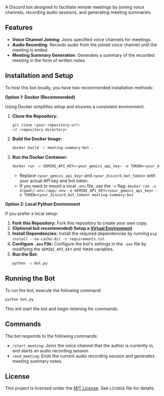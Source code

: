 A Discord bot designed to facilitate remote meetings by joining voice channels, recording audio 
sessions, and generating meeting summaries.

## Features

* **Voice Channel Joining**: Joins specified voice channels for meetings.
* **Audio Recording**: Records audio from the joined voice channel until the meeting is ended.
* **Meeting Summary Generation**: Generates a summary of the recorded meeting in the form of written notes.

## Installation and Setup

To host this bot locally, you have two recommended installation methods:

**Option 1: Docker (Recommended)**

Using Docker simplifies setup and ensures a consistent environment.

1.  **Clone the Repository:**
    ```bash
    git clone <your-repository-url>
    cd <repository-directory>
    ```
2.  **Build the Docker Image:**
    ```bash
    docker build -t meeting-summary-bot .
    ```
3.  **Run the Docker Container:**
    ```bash
    docker run -e GEMINI_API_KEY=<your_gemini_api_key> -e TOKEN=<your_discord_bot_token> meeting-summary-bot
    ```
    * Replace `<your_gemini_api_key>` and `<your_discord_bot_token>` with your actual API key and bot token.
    * If you need to mount a local `.env` file, use the `-v` flag: `docker run -v $(pwd)/.env:/app/.env -e GEMINI_API_KEY=<your_gemini_api_key> -e TOKEN=<your_discord_bot_token> meeting-summary-bot`

**Option 2: Local Python Environment**

If you prefer a local setup:

1.  **Fork this Repository:**
    Fork this repository to create your own copy.
2.  **(Optional but recommended) Setup a [Virtual Environment](https://www.freecodecamp.org/news/how-to-setup-virtual-environments-in-python/)**
3.  **Install Dependencies:**
    Install the required dependencies by running `pip install --no-cache-dir -r requirements.txt`.
4.  **Configure `.env` File:**
    Configure the bot's settings in the `.env` file by modifying the `GEMINI_API_KEY` and `TOKEN` variables.
5.  **Run the Bot:**
    ```bash
    python -u bot.py

## Running the Bot

To run the bot, execute the following command:
```bash
python bot.py
```
This will start the bot and begin listening for commands.

## Commands

The bot responds to the following commands:

* `/start_meeting`: Joins the voice channel that the author is currently in, and starts an audio recording session
* `/end_meeting`: Ends the current audio recording session and generates meeting summary notes.

## License

This project is licensed under the [MIT License](https://opensource.org/licenses/MIT). See `LICENSE` file for 
details.